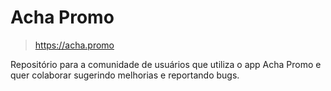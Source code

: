 # Acha Promo
> https://acha.promo

Repositório para a comunidade de usuários que utiliza o app Acha Promo e quer colaborar sugerindo melhorias e reportando bugs.
